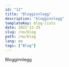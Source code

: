 ```yaml
---
id: "12"
title: "Blogginnlegg"
description: "blogginnlegg"
templateKey: blog-lists
date: 2022-12-25
slug: /no/blog
path: /no/blog
lang: no
tags: ["Blog"]
---
```


Blogginnlegg
